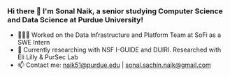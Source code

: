 ### Hi there 👋 I'm Sonal Naik, a senior studying Computer Science and Data Science at Purdue University!

- 👩🏽‍💼 Worked on the Data Infrastructure and Platform Team at SoFi as a SWE Intern
- 👯 Currently researching with NSF I-GUIDE and DUIRI. Researched with Eli Lilly & PurSec Lab
- 📫 Contact me: naik51@purdue.edu | sonal.sachin.naik@gmail.com
